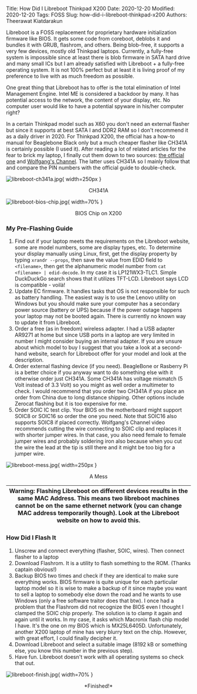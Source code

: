Title: How Did I Libreboot Thinkpad X200
Date: 2020-12-20
Modified: 2020-12-20
Tags: FOSS
Slug: how-did-i-libreboot-thinkpad-x200
Authors: Theerawat Kiatdarakun

Libreboot is a FOSS replacement for proprietary hardware initialization firmware like BIOS. It gets some code from coreboot, deblobs it and bundles it with GRUB, flashrom, and others. Being blob-free, it supports a very few devices, mostly old Thinkpad laptops. Currently, a fully-free system is impossible since at least there is blob firmware in SATA hard drive and many small ICs but I am already satisfied with Libreboot + a fully-free operating system. It is not 100% perfect but at least it is living proof of my preference to live with as much freedom as possible.

One great thing that Libreboot has to offer is the total elimination of Intel Management Engine. Intel ME is considered a backdoor by many. It has potential access to the network, the content of your display, etc. No computer user would like to have a potential spyware in his/her computer right?

In a certain Thinkpad model such as X60 you don't need an external flasher but since it supports at best SATA I and DDR2 RAM so I don't recommend it as a daily driver in 2020. For Thinkpad X200, the official has a how-to manual for Beaglebone Black only but a much cheaper flasher like CH341A is certainly possible (I used it). After reading a lot of related articles for the fear to brick my laptop, I finally cut them down to two sources: [the official one](https://libreboot.org/docs/hardware/x200.html) and [Wolfgang's Channel](https://www.youtube.com/watch?v=ktcvWkEVBE0). The latter uses CH341A so I mainly follow that and compare the PIN numbers with the official guide to double-check.

![libreboot-ch341a.jpg](/images/libreboot/libreboot-ch341a.jpg){ width=250px }
<center>CH341A</center>

![libreboot-bios-chip.jpg](/images/libreboot/libreboot-bios-chip.jpg){ width=70% }
<center>BIOS Chip on X200</center>

### My Pre-Flashing Guide
1. Find out if your laptop meets the requirements on the Libreboot website, some are model numbers, some are display types, etc. To determine your display manually using Linux, first, get the display property by typing `xrandr --props`, then save the value from EDID field to `<filename>`, then get the alphanumeric model number from `cat <filename> | edid-decode`. In my case it is LP121WX3-TLC1. Simple DuckDuckGo search shows that it utilizes TFT-LCD. Libreboot says LCD is compatible - voilà!
2. Update EC firmware. It handles tasks that OS is not responsible for such as battery handling. The easiest way is to use the Lenovo utility on Windows but you should make sure your computer has a secondary power source (battery or UPS) because if the power outage happens your laptop may not be booted again. There is currently no known way to update it from Libreboot.
3. Order a free (as in freedom) wireless adapter. I had a USB adapter AR9271 at home but since USB ports in a laptop are very limited in number I might consider buying an internal adapter. If you are unsure about which model to buy I suggest that you take a look at a second-hand website, search for Libreboot offer for your model and look at the description.
4. Order external flashing device (if you need). BeagleBone or Rasberry Pi is a better choice if you anyway want to do something else with it otherwise order just CH341A. Some CH341A has voltage mismatch (5 Volt instead of 3.3 Volt) so you might as well order a multimeter to check. I would recommend that you order two CH341A if you place an order from China due to long distance shipping. Other options include Zerocat flashing but it is too expensive for me.
5. Order SOIC IC test clip. Your BIOS on the motherboard might support SOIC8 or SOIC16 so order the one you need. Note that SOIC16 also supports SOIC8 if placed correctly. Wolfgang's Channel video recommends cutting the wire connecting to SOIC clip and replaces it with shorter jumper wires. In that case, you also need female to female jumper wires and probably soldering iron also because when you cut the wire the lead at the tip is still there and it might be too big for a jumper wire.

![libreboot-mess.jpg](/images/libreboot/libreboot-mess.jpg){ width=250px }
<center>A Mess</center>

| Warning: Flashing Libreboot on different devices results in the same MAC Address. This means two libreboot machines cannot be on the same ethernet network (you can change MAC address temporarily though). Look at the Libreboot website on how to avoid this. |
|-----------------------------------------|

### How Did I Flash It
1. Unscrew and connect everything (flasher, SOIC, wires). Then connect flasher to a laptop
2. Download Flashrom. It is a utility to flash something to the ROM. (Thanks captain obvious!)
3. Backup BIOS two times and check if they are identical to make sure everything works. BIOS firmware is quite unique for each particular laptop model so it is wise to make a backup of it since maybe you want to sell a laptop to somebody else down the road and he wants to use Windows (only a free software traitor does that btw). I once had a problem that the Flashrom did not recognize the BIOS even I thought I clamped the SOIC chip properly. The solution is to clamp it again and again until it works. In my case, it asks which Macronix flash chip model I have. It's the one on my BIOS which is MX25L6405D. Unfortunately, another X200 laptop of mine has very blurry text on the chip. However, with great effort, I could finally decipher it.
4. Download Libreboot and select a suitable image (8192 kB or something else, you know this number in the previous step).
5. Have fun. Libreboot doesn't work with all operating systems so check that out.

![libreboot-finish.jpg](/images/libreboot/libreboot-finish.jpg){ width=70% }
<center>*Finished!*</center>
